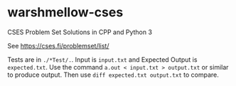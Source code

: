 # warshmellow-cses
CSES Problem Set Solutions in CPP and Python 3

See https://cses.fi/problemset/list/

Tests are in `./*Test/.`. Input is `input.txt` and Expected Output is `expected.txt`. Use the command `a.out < input.txt > output.txt` or similar to produce output. Then use `diff expected.txt output.txt` to compare.
